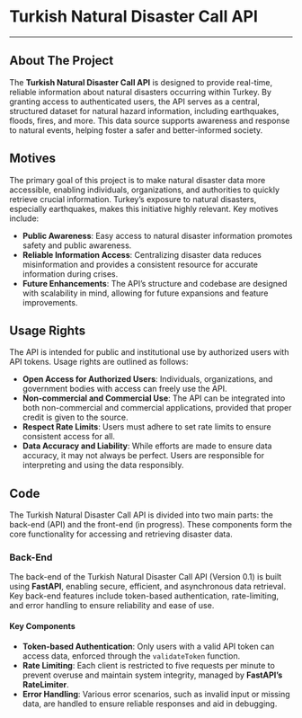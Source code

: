 # Turkish Natural Disaster Call API

---

## About The Project

The **Turkish Natural Disaster Call API** is designed to provide real-time, reliable information about natural disasters occurring within Turkey. By granting access to authenticated users, the API serves as a central, structured dataset for natural hazard information, including earthquakes, floods, fires, and more. This data source supports awareness and response to natural events, helping foster a safer and better-informed society.

## Motives

The primary goal of this project is to make natural disaster data more accessible, enabling individuals, organizations, and authorities to quickly retrieve crucial information. Turkey’s exposure to natural disasters, especially earthquakes, makes this initiative highly relevant. Key motives include:

- **Public Awareness**: Easy access to natural disaster information promotes safety and public awareness.
- **Reliable Information Access**: Centralizing disaster data reduces misinformation and provides a consistent resource for accurate information during crises.
- **Future Enhancements**: The API’s structure and codebase are designed with scalability in mind, allowing for future expansions and feature improvements.

## Usage Rights

The API is intended for public and institutional use by authorized users with API tokens. Usage rights are outlined as follows:

- **Open Access for Authorized Users**: Individuals, organizations, and government bodies with access can freely use the API.
- **Non-commercial and Commercial Use**: The API can be integrated into both non-commercial and commercial applications, provided that proper credit is given to the source.
- **Respect Rate Limits**: Users must adhere to set rate limits to ensure consistent access for all.
- **Data Accuracy and Liability**: While efforts are made to ensure data accuracy, it may not always be perfect. Users are responsible for interpreting and using the data responsibly.

## Code

The Turkish Natural Disaster Call API is divided into two main parts: the back-end (API) and the front-end (in progress). These components form the core functionality for accessing and retrieving disaster data.

### Back-End

The back-end of the Turkish Natural Disaster Call API (Version 0.1) is built using **FastAPI**, enabling secure, efficient, and asynchronous data retrieval. Key back-end features include token-based authentication, rate-limiting, and error handling to ensure reliability and ease of use.

#### Key Components

- **Token-based Authentication**: Only users with a valid API token can access data, enforced through the `validateToken` function.
- **Rate Limiting**: Each client is restricted to five requests per minute to prevent overuse and maintain system integrity, managed by **FastAPI’s RateLimiter**.
- **Error Handling**: Various error scenarios, such as invalid input or missing data, are handled to ensure reliable responses and aid in debugging.
